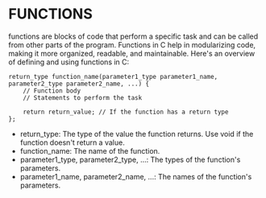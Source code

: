 # FUNCTIONS #
functions are blocks of code that perform a specific task and can be called from other parts of the program. Functions in C help in modularizing code, making it more organized, readable, and maintainable. Here's an overview of defining and using functions in C:

```
return_type function_name(parameter1_type parameter1_name, parameter2_type parameter2_name, ...) {
    // Function body
    // Statements to perform the task

    return return_value; // If the function has a return type
};
```

* return_type: The type of the value the function returns. Use void if the function doesn't return a value. <br>
* function_name: The name of the function. <br>
* parameter1_type, parameter2_type, ...: The types of the function's parameters. <br>
* parameter1_name, parameter2_name, ...: The names of the function's parameters.
